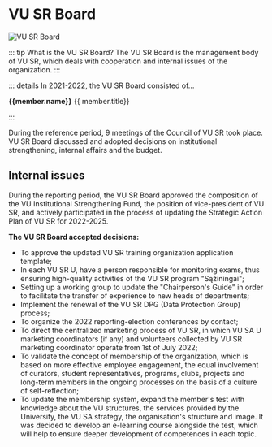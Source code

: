 <script setup>
import { VPTeamMembers } from 'vitepress/theme'
import PersonAvatar from '/components/PersonAvatar.vue'

const members = [
    {
        name: 'Neda Žutautaitė',
        title: 'VU SA president',
        avatar: '/img/koordinatoriu-nuotraukos/CB/Neda Žutautaitė_Prezidentė.jpg',
    },
    {
        name: 'Ignas Mugenis',
        title: 'VU SA CHGF chairman',
        avatar: '/img/koordinatoriu-nuotraukos/taryba/Ignas Mugenis_Pirmininkas_CHGF-2.jpg',
    },
    {
        avatar: '/img/koordinatoriu-nuotraukos/taryba/Justinas Sacevičius_Pirmininkas_EVAF.jpg',
        name: 'Justinas Sacevičius',
        title: 'VU SA EVAF chairman',
    },
    {
        avatar: '/img/koordinatoriu-nuotraukos/taryba/Raimondas Šiškevičius_Pirminkas_FF.jpg',
        name: 'Raimondas Šiškevičius',
        title: 'VU SA FF chairman',
    },
    {
        avatar: '/img/koordinatoriu-nuotraukos/taryba/Elena Pranevičiūtė_Pirmininkė_FilF-2.jpg',
        name: 'Elena Pranevičiūtė',
        title: 'VU SA FilF chairwoman',
    },
    {
        name: 'Martyna Vilutytė',
        title: 'VU SA FsF chairwoman',
        avatar: '/img/koordinatoriu-nuotraukos/taryba/Martyna Vilutytė_Pirmininke_FsF-2.jpg',
    },
    {
        name: 'Kornelija Buivydaitė',
        title: 'VU SA GMC chairwoman',
        avatar: '/img/koordinatoriu-nuotraukos/taryba/Kornelija Buivydaitė_Pirmininkė_GMC-2.jpg',
    },
    {
        name: 'Ieva Šiaudvytytė',
        title: 'VU SA IF chairwoman',
        avatar: '/img/koordinatoriu-nuotraukos/taryba/Ieva Šiaudvytytė_Pirmininke_IF-2.jpg',
    },
    {
        name: 'Dominyka Goldbergaitė',
        title: 'VU SA KF chairwoman',
        avatar: '/img/koordinatoriu-nuotraukos/taryba/Dominyka Goldbergaitė_chairwoman_KF-2.jpg',
    },
    {
        name: 'Lijana Savickienė',
        title: 'VU SA KnF chairwoman',
        avatar: '/img/koordinatoriu-nuotraukos/taryba/Lijana Savickienė_Pirmininke_KnF.jpg',
    },
    {
        name: 'Emilija Narušytė',
        title: 'VU SA MF chairwoman',
        avatar: '/img/koordinatoriu-nuotraukos/taryba/Emilija Narušytė_Pirminnke_MF-2.jpg',
    },
    {
        name: 'Paulina Bilinskaitė',
        title: 'VU SA MIF chairwoman',
        avatar: '/img/koordinatoriu-nuotraukos/taryba/Paulina Bilinskaitė_Pirminink_MIF-2.jpg',
    },
    {
        name: 'Paulius Ladukas',
        title: 'VU SA ŠA chairman',
        avatar: '/img/koordinatoriu-nuotraukos/taryba/Paulius-Ladukas_Pirmininkas_ŠA-2.jpg',
    },
    {
        name: 'Airina Mikulėnaitė',
        title: 'VU SA TF chairwoman',
        avatar: '/img/koordinatoriu-nuotraukos/taryba/Airina Mikulėnaitė_Pirmininke_TF.jpg',
    },
    {
        name: 'Ugnė Bičkauskaitė',
        title: 'VU SA TSPMI chairwoman',
        avatar: '/img/koordinatoriu-nuotraukos/taryba/Ugnė Bičkauskaitė_Pirmininkė_TSPMI.jpg',
    },
    {
        name: 'Justinas Brazaitis',
        title: 'VU SA VM chairman (until December 2021)',
        avatar: '/img/koordinatoriu-nuotraukos/taryba/Justinas Brazaitis – VU SA VM Pirmininkas (iki 2021 gruodžio mėn.).jpg',
    },
    {
        name: 'Edgaras Kodis',
        title: 'VU SA VM chairman (from 2021 gruodžio mėn.)',
        avatar: '/img/koordinatoriu-nuotraukos/taryba/Edgaras Kodis_Pirmininkas_VM(nuo 2021-12).jpg',
    },

]
</script>

# VU SR Board

![VU SR Board](/img/koordinatoriu-nuotraukos/bendros/Taryba-2.jpg)

::: tip What is the VU SR Board?
The VU SR Board is the management body of VU SR, which deals with
cooperation and internal issues of the organization.
:::

::: details In 2021-2022, the VU SR Board consisted of...

<section class="grid grid-cols-2 gap-6 p-4" >
    <PersonAvatar :size="56" :src="member.avatar" v-for="member in members" >
    <div class="flex flex-col leading-5">
        <strong class="text-md/4">{{member.name}}</strong>
        <span class="text-xs">{{ member.title}}</span></div>
    </PersonAvatar>
</section>

:::

During the
reference period, 9 meetings of the Council of VU SR took place. VU SR
Board discussed and adopted decisions on institutional strengthening,
internal affairs and the budget.

## Internal issues

During the reporting period, the VU SR Board approved the composition of
the VU Institutional Strengthening Fund, the position of vice-president
of VU SR, and actively participated in the process of updating the
Strategic Action Plan of VU SR for 2022-2025.

**The VU SR Board accepted decisions:**

- To approve the updated VU SR training organization application
  template;
- In each VU SR U, have a person responsible for monitoring exams,
  thus ensuring high-quality activities of the VU SR program
  \"Sąžiningai\";
- Setting up a working group to update the \"Chairperson\'s Guide\" in
  order to facilitate the transfer of experience to new heads of
  departments;
- Implement the renewal of the VU SR DPG (Data Protection Group)
  process;
- To organize the 2022 reporting-election conferences by contact;
- To direct the centralized marketing process of VU SR, in which VU SA
  U marketing coordinators (if any) and volunteers collected by VU SR
  marketing coordinator operate from 1st of July 2022;
- To validate the concept of membership of the organization, which is
  based on more effective employee engagement, the equal involvement
  of curators, student representatives, programs, clubs, projects and
  long-term members in the ongoing processes on the basis of a culture
  of self-reflection;
- To update the membership system, expand the member\'s test with
  knowledge about the VU structures, the services provided by the
  University, the VU SA strategy, the organisation\'s structure and
  image. It was decided to develop an e-learning course alongside the
  test, which will help to ensure deeper development of competences in
  each topic.
